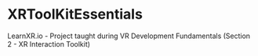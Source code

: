 # XRToolKitEssentials
LearnXR.io - Project taught during VR Development Fundamentals (Section 2 - XR Interaction Toolkit)
